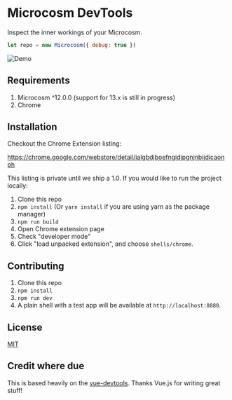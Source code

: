 # Microcosm DevTools

Inspect the inner workings of your Microcosm.

```javascript
let repo = new Microcosm({ debug: true })
```

![Demo](./assets/screenshot.png)

## Requirements

1. Microcosm ^12.0.0 (support for 13.x is still in progress)
2. Chrome

## Installation

Checkout the Chrome Extension listing:

https://chrome.google.com/webstore/detail/ialgbdjboefngidjpgnjnbijdicaonph


This listing is private until we ship a 1.0. If you would like to run
the project locally:

1. Clone this repo
2. `npm install` (Or `yarn install` if you are using yarn as the package manager)
3. `npm run build`
4. Open Chrome extension page
5. Check "developer mode"
6. Click "load unpacked extension", and choose `shells/chrome`.

## Contributing

1. Clone this repo
2. `npm install`
3. `npm run dev`
4. A plain shell with a test app will be available at `http://localhost:8080`.

## License

[MIT](http://opensource.org/licenses/MIT)

## Credit where due

This is based heavily on the [vue-devtools](https://github.com/vuejs/vue-devtools). Thanks Vue.js for writing great stuff!
